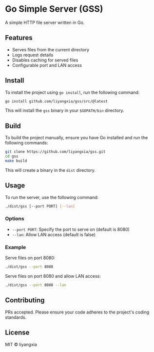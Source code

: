# Go Simple Server (GSS)

A simple HTTP file server written in Go.

## Features

- Serves files from the current directory
- Logs request details
- Disables caching for served files
- Configurable port and LAN access

## Install

To install the project using `go install`, run the following command:

```sh
go install github.com/liyangxia/gss/src/@latest
```

This will install the `gss` binary in your `$GOPATH/bin` directory.

## Build

To build the project manually, ensure you have Go installed and run the following commands:

```sh
git clone https://github.com/liyangxia/gss.git
cd gss
make build
```

This will create a binary in the `dist` directory.

## Usage

To run the server, use the following command:

```sh
./dist/gss [--port PORT] [--lan]
```

### Options

- `--port PORT`: Specify the port to serve on (default is 8080)
- `--lan`: Allow LAN access (default is false)

### Example

Serve files on port 8080:

```sh
./dist/gss --port 8080
```

Serve files on port 8080 and allow LAN access:

```sh
./dist/gss --port 8080 --lan
```

## Contributing

PRs accepted. Please ensure your code adheres to the project's coding standards.

## License

MIT © liyangxia
